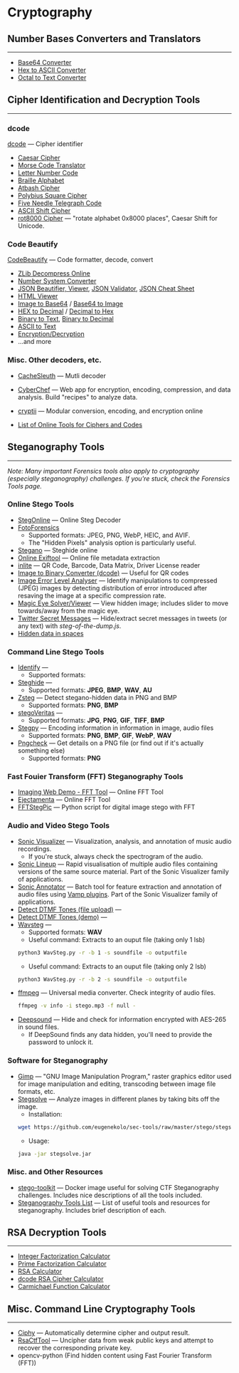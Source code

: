 # Cryptography

## Number Bases Converters and Translators
---
- [Base64 Converter](https://www.base64decode.org/)
- [Hex to ASCII Converter](https://www.rapidtables.com/convert/number/hex-to-ascii.html)
- [Octal to Text Converter](https://www.browserling.com/tools/octal-to-text)




## Cipher Identification and Decryption Tools
---

### dcode
[dcode](https://www.dcode.fr/cipher-identifier) — Cipher identifier
- [Caesar Cipher](https://www.dcode.fr/caesar-cipher)
- [Morse Code Translator](https://morsedecoder.com/)
- [Letter Number Code](https://www.dcode.fr/letter-number-cipher)
- [Braille Alphabet](https://www.dcode.fr/braille-alphabet)
- [Atbash Cipher](https://www.dcode.fr/atbash-cipher)
- [Polybius Square Cipher](https://www.cachesleuth.com/polybiussquare.html)
- [Five Needle Telegraph Code](https://www.cachesleuth.com/fiveneedletelegraph.html)
- [ASCII Shift Cipher](https://www.dcode.fr/ascii-shift-cipher)
- [rot8000 Cipher](https://rot8000.com/Index) — "rotate alphabet 0x8000 places", Caesar Shift for Unicode.

### Code Beautify
[CodeBeautify](https://codebeautify.org/) — Code formatter, decode, convert
- [ZLib Decompress Online](https://codebeautify.org/zlib-decompress-online)
- [Number System Converter](https://codebeautify.org/all-number-converter)
- [JSON Beautifier, Viewer](https://codebeautify.org/jsonviewer), [JSON Validator](https://codebeautify.org/jsonvalidator), [JSON Cheat Sheet](https://codebeautify.org/json-cheat-sheet)
- [HTML Viewer](https://codebeautify.org/htmlviewer)
- [Image to Base64](https://codebeautify.org/image-to-base64-converter) / [Base64 to Image](https://codebeautify.org/base64-to-image-converter)
- [HEX to Decimal](https://codebeautify.org/hex-decimal-converter) / [Decimal to Hex](https://codebeautify.org/decimal-hex-converter)
- [Binary to Text](https://codebeautify.org/binary-to-text), [Binary to Decimal](https://codebeautify.org/binary-decimal-converter)
- [ASCII to Text](https://codebeautify.org/ascii-to-text)
- [Encryption/Decryption](https://codebeautify.org/encrypt-decrypt)
- ...and more

### Misc. Other decoders, etc.
- [CacheSleuth](https://www.cachesleuth.com/multidecoder/) — Mutli decoder
- [CyberChef](https://www.google.com/url?sa=t&rct=j&q=&esrc=s&source=web&cd=&ved=2ahUKEwijlaDt3oyAAxWxGjQIHXlgA28QFnoECA4QAQ&url=https%3A%2F%2Fgchq.github.io%2FCyberChef%2F&usg=AOvVaw3cJhXGWs_4gKkmjmhQLSNC&opi=89978449) — Web app for encryption, encoding, compression, and data analysis. Build "recipes" to analyze data.
- [cryptii](https://cryptii.com/) — Modular conversion, encoding, and encryption online

- [List of Online Tools for Ciphers and Codes](https://rumkin.com/tools/cipher/)





## Steganography Tools
---

*Note: Many important Forensics tools also apply to cryptography (especially steganography) challenges. If you're stuck, check the Forensics Tools page.*

### Online Stego Tools
- [StegOnline](https://stegonline.georgeom.net/upload) — Online Steg Decoder
- [FotoForensics](https://fotoforensics.com/analysis.php?id=b4727b6206fb898a6ae76ea14d8d6ae4fc623752.110213)
  - Supported formats: JPEG, PNG, WebP, HEIC, and AVIF.
  - The "Hidden Pixels" analysis option is particularly useful.
- [Stegano](https://futureboy.us/stegano/) — Steghide online
- [Online Exiftool](https://exif.tools/) — Online file metadata extraction
- [inlite](https://online-barcode-reader.inliteresearch.com/) — QR Code, Barcode, Data Matrix, Driver License reader
- [Image to Binary Converter (dcode)](https://www.dcode.fr/binary-image) — Useful for QR codes
- [Image Error Level Analyser](https://29a.ch/sandbox/2012/imageerrorlevelanalysis/) — Identify manipulations to compressed (JPEG) images by detecting distribution of error introduced after resaving the image at a specific compression rate.
- [Magic Eye Solver/Viewer](http://magiceye.ecksdee.co.uk/) — View hidden image; includes slider to move towards/away from the magic eye.
- [Twitter Secret Messages](https://holloway.nz/steg/) — Hide/extract secret messages in tweets (or any text) with *steg-of-the-dump.js*.
- [Hidden data in spaces](https://www.irongeek.com/i.php?page=security/unicode-steganography-homoglyph-encoder)


### Command Line Stego Tools
- [Identify](https://linux.die.net/man/1/identify) — 
  - Supported formats: 
- [Steghide](https://www.kali.org/tools/steghide/) — 
  - Supported formats: **JPEG**, **BMP**, **WAV**, **AU**
- [Zsteg](https://github.com/zed-0xff/zsteg) — Detect stegano-hidden data in PNG and BMP
  - Supported formats: **PNG**, **BMP**
- [stegoVeritas]() — 
  - Supported formats: **JPG**, **PNG**, **GIF**, **TIFF**, **BMP**
- [Stegpy](https://github.com/dhsdshdhk/stegpy) — Encoding information in information in image, audio files
  - Supported formats: **PNG**, **BMP**, **GIF**, **WebP**, **WAV**
- [Pngcheck](http://www.libpng.org/pub/png/apps/pngcheck.html) — Get details on a PNG file (or find out if it's actually something else)
  - Supported formats: **PNG**


### Fast Fouier Transform (FFT) Steganography Tools
- [Imaging Web Demo - FFT Tool](http://bigwww.epfl.ch/demo/ip/demos/FFT/) — Online FFT Tool
- [Ejectamenta](https://www.ejectamenta.com/Fourifier-fullscreen/) — Online FFT Tool
- [FFTStegPic](https://github.com/0xcomposure/FFTStegPic) — Python script for digital image stego with FFT


### Audio and Video Stego Tools
- [Sonic Visualizer](https://www.sonicvisualiser.org/) — Visualization, analysis, and annotation of music audio recordings.
  - If you're stuck, always check the spectrogram of the audio.
- [Sonic Lineup](https://www.sonicvisualiser.org/sonic-lineup/index.html) — Rapid visualisation of multiple audio files containing versions of the same source material. Part of the Sonic Visualizer family of applications.
- [Sonic Annotator](https://vamp-plugins.org/sonic-annotator/) — Batch tool for feature extraction and annotation of audio files using [Vamp plugins](https://vamp-plugins.org/index.html). Part of the Sonic Visualizer family of applications.
- [Detect DTMF Tones (file upload)](http://dialabc.com/sound/detect/index.html) — 
- [Detect DTMF Tones (demo)](https://unframework.github.io/dtmf-detect/) — 
- [Wavsteg](https://github.com/ragibson/Steganography#WavSteg) — 
  - Supported formats: **WAV**
  - Useful command:
  Extracts to an ouput file (taking only 1 lsb)
  ```bash
  python3 WavSteg.py -r -b 1 -s soundfile -o outputfile
  ```
  - Useful command:
  Extracts to an ouput file (taking only 2 lsb)
  ```bash
  python3 WavSteg.py -r -b 2 -s soundfile -o outputfile
  ```
- [ffmpeg](https://ffmpeg.org/documentation.html) — Universal media converter. Check integrity of audio files.
  ```bash
  ffmpeg -v info -i stego.mp3 -f null -
  ```
- [Deepsound](http://jpinsoft.net/deepsound/download.aspx) — Hide and check for information encrypted with AES-265 in sound files.
  - If DeepSound finds any data hidden, you'll need to provide the password to unlock it.


### Software for Steganography
- [Gimp](https://www.google.com/url?sa=t&rct=j&q=&esrc=s&source=web&cd=&cad=rja&uact=8&ved=2ahUKEwj09LaF54yAAxUGITQIHeNiDm8QFnoECA4QAQ&url=https%3A%2F%2Fwww.gimp.org%2F&usg=AOvVaw14Av6K8pNdgfrkZATYVj-5&opi=89978449) — "GNU Image Manipulation Program," raster graphics editor used for image manipulation and editing, transcoding between image file formats, etc.
- [Stegsolve](https://wiki.bi0s.in/steganography/stegsolve/) — Analyze images in different planes by taking bits off the image.
  - Installation:
  ```bash
  wget https://github.com/eugenekolo/sec-tools/raw/master/stego/stegsolve/stegsolve/stegsolve.jar
  ```
  - Usage:
  ```bash
  java -jar stegsolve.jar
  ```

### Misc. and Other Resources
- [stego-toolkit](https://github.com/DominicBreuker/stego-toolkit) —  Docker image useful for solving CTF Steganography challenges. Includes nice descriptions of all the tools included.
- [Steganography Tools List](https://0xrick.github.io/lists/stego/) — List of useful tools and resources for steganography. Includes brief description of each.



## RSA Decryption Tools
---
- [Integer Factorization Calculator](https://www.alpertron.com.ar/ECM.HTM)
- [Prime Factorization Calculator](https://www.calculatorsoup.com/calculators/math/prime-factors.php)
- [RSA Calculator](https://www.cs.drexel.edu/~jpopyack/Courses/CSP/Fa17/notes/10.1_Cryptography/RSA_Express_EncryptDecrypt_v2.html)
- [dcode RSA Cipher Calculator](https://www.dcode.fr/rsa-cipher)
- [Carmichael Function Calculator](https://comnuan.com/cmnn02/cmnn02006/cmnn02006.php)
  


## Misc. Command Line Cryptography Tools
---
- [Ciphy](https://github.com/Ciphey/Ciphey) — Automatically determine cipher and output result.
- [RsaCtfTool](https://github.com/RsaCtfTool/RsaCtfTool) — Uncipher data from weak public keys and attempt to recover the corresponding private key.
- opencv-python (Find hidden content using Fast Fourier Transform (FFT))
